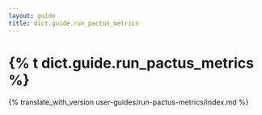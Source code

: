 ```yaml
---
layout: guide
title: dict.guide.run_pactus_metrics
---
```


# {% t dict.guide.run_pactus_metrics %}

{% translate_with_version user-guides/run-pactus-metrics/index.md %}
